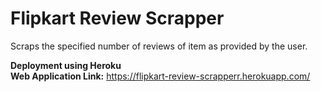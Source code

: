 # Flipkart Review Scrapper
Scraps the specified number of reviews of item as provided by the user.

**Deployment using Heroku**<br>
**Web Application Link:**  https://flipkart-review-scrapperr.herokuapp.com/
